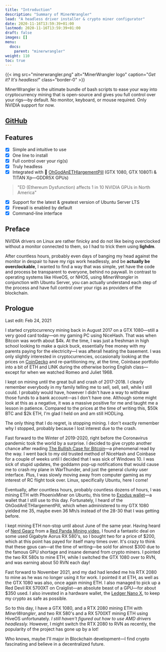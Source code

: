 ```yaml
---
title: "Introduction"
description: "Summary of MinerWrangler"
lead: "A headless driver installer & crypto miner configurator"
date: 2020-11-16T13:59:39+01:00
lastmod: 2020-11-16T13:59:39+01:00
draft: false
images: []
menu:
  docs:
    parent: "minerwrangler"
weight: 110
toc: true
---
```


{{< img src="minerwrangler.png" alt="MinerWrangler logo" caption="<em>Get it? It's headless!</em>" class="border-0" >}}

MinerWrangler is the ultimate bundle of bash scripts to ease your way into cryptocurrency mining that is open-source and gives you full control over your rigs—by default. No monitor, keyboard, or mouse required. Only NVIDIA support for now.

## [GitHub](https://github.com/NikolaiTeslovich/minerwrangler)

## Features

- [x] Simple and intuitive to use
- [x] One line to install
- [x] Full control over your rig(s)
- [x] Truly headless
- [x] Integrated with 💊 [OhGodAnETHlargementPill](https://github.com/admin-ipfs/OhGodAnETHlargementPill) (GTX 1080, GTX 1080Ti & TITAN Xp—GDDR5X GPUs)
> "ED (Ethereum Dysfunction) affects 1 in 10 NVIDIA GPUs in North America"

- [x] Support for the latest & greatest version of Ubuntu Server LTS
- [x] Firewall is enabled by default
- [x] Command-line interface

## Preface

NVIDIA drivers on Linux are rather finicky and do not like being overclocked without a monitor connected to them, so I had to trick them using **lighdm**.

After countless hours, probably even days of banging my head against the monitor in despair to have my rigs work headlessly, and be **actually be overclockable**, I wanted to find a way that was simple, yet have the code and process be transparent to everyone, behind no paywall. In contrast to operating systems like HiveOS, or NHOS, using *MinerWrangler* in conjunction with Ubuntu Server, you can actually understand each step of the process and have full control over your rigs as providers of the blockchain.

## Prologue

Last edit: Feb 24, 2021

I started cryptocurrency mining back in August 2017 on a GTX 1080—still a very good card today—on my gaming PC using NiceHash. That was when Bitcoin was worth about $4k. At the time, I was just a freshman in high school looking to make a quick buck, essentially free money with my parents paying for the electricity—I was afterall heating the basement. I was only slightly interested in cryptocurrencies, occasionally looking at the prices on [CoinGecko](https://www.coingecko.com/en) and re-partitioning my, at the time, Coinbase portfolio into a bit of ETH and LINK during the otherwise boring English class—except for when we watched Romeo and Juliet 1968.

I kept on mining until the great bull and crash of 2017-2018. I clearly remember everybody in my family telling me to sell, sell, sell, while I still could. I probably would have, however I didn't have a way to withdraw those funds to a bank account—as I don't have one. Although some might look at this as a negative, it was a massive positive for me and taught me a lesson in patience. Compared to the prices at the time of writing this, $50k BTC and $2k ETH, I'm glad I held on and am still HODLing.

The only thing that I do regret, is stopping mining. I don't exactly remember why I stopped, probably because I lost interest due to the crash.

Fast forward to the Winter of 2019-2020, right before the Coronavirus pandemic took the world by a surprise. I decided to give crypto another chance after reading [The Bullish Case for Bitcoin](https://vijayboyapati.medium.com/the-bullish-case-for-bitcoin-6ecc8bdecc1)—a phenomenal read by the way. I went back to my old trusted method of NiceHash and Coinbase for a couple of weeks until I decided that I was sick of Windows 10. I was sick of stupid updates, the goddamn pop-up notifications that would cause me to crash my plane in WarThunder, and just the general clunky user interface. Plus, I was slowly moving away from computer gaming as my interest of RC flight took over. Linux, specifically Ubuntu, here I come!

Eventually, after countless hours, probably countless dozens of hours, I was mining ETH with PhoenixMiner on Ubuntu, this time to [Exodus wallet](https://www.exodus.com/)—a wallet that I still use to this day. Fortunately, I heard of the OhGodAnETHlargementPill, which when administered to my GTX 1080 yielded me 35, maybe even 36 Mh/s instead of the 28-30 that I was getting before.

I kept mining ETH non-stop until about June of the same year. Having heard of [Nerd Gearz](https://nerdgearz.com/) from a [Red Panda Mining video](https://www.youtube.com/channel/UCAGsnTCpw7pvhR4RAlEQGzg), I found a fantastic deal on some used Gigabyte Aorus RX 580's, so I bought two for a price of $200, which at this point has payed for itself many times over. It's crazy to think that these gpus can—at the time of writing—be sold for almost $300 due to the famous GPU shortage and insane demand from crypto miners. I pointed the two RX 580s to mine ETH, while I switched the GTX 1080 over to RVN, and was earning about 50 RVN each day!

Fast forward to November 2021, and my dad had lended me his RTX 2080 to mine as he was no longer using it for work. I pointed it at ETH, as well as the GTX 1080 was also, once again mining ETH. I also managed to pick up a Red Devil RX 5700XT on Craiglist—an absolute beast of a GPU—for about $350 used. I also invested in a hardware wallet, the [Ledger Nano X](https://shop.ledger.com/products/ledger-nano-x), to keep my crypto as safe as possible.

So to this day, I have a GTX 1080, and a RTX 2080 mining ETH with *MinerWrangler*, and two RX 580's and a RX 5700XT mining ETH using HiveOS unfortunately. *I still haven't figured out how to use AMD drivers headlessly.* However, I might switch the RTX 2080 to RVN as recently, the popularity of the project has gone up by a lot!

Who knows, maybe I'll major in Blockchain development—I find crypto fascinating and believe in a decentralized future.
